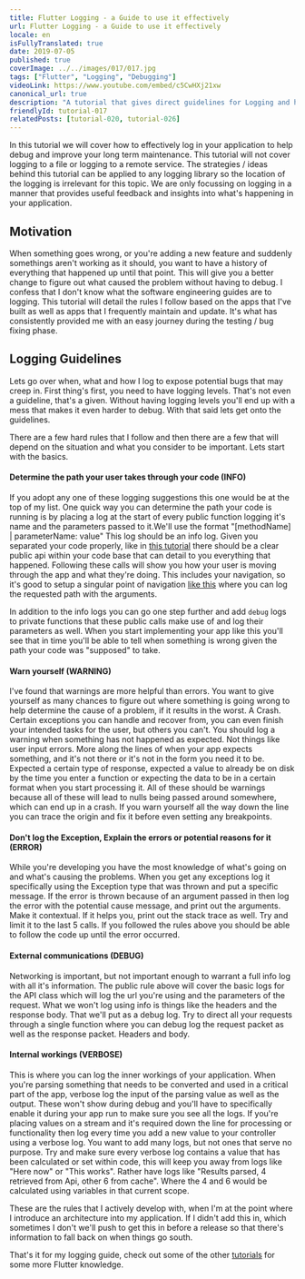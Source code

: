 ```yaml
---
title: Flutter Logging - a Guide to use it effectively
url: Flutter Logging - a Guide to use it effectively
locale: en
isFullyTranslated: true
date: 2019-07-05
published: true
coverImage: ../../images/017/017.jpg
tags: ["Flutter", "Logging", "Debugging"]
videoLink: https://www.youtube.com/embed/c5CwHXj21xw
canonical_url: true
description: "A tutorial that gives direct guidelines for Logging and how to keep it effective"
friendlyId: tutorial-017
relatedPosts: [tutorial-020, tutorial-026]
---
```


In this tutorial we will cover how to effectively log in your application to help debug and improve your long term maintenance. This tutorial will not cover logging to a file or logging to a remote service. The strategies / ideas behind this tutorial can be applied to any logging library so the location of the logging is irrelevant for this topic. We are only focussing on logging in a manner that provides useful feedback and insights into what's happening in your application.

## Motivation

When something goes wrong, or you're adding a new feature and suddenly somethings aren't working as it should, you want to have a history of everything that happened up until that point. This will give you a better change to figure out what caused the problem without having to debug. I confess that I don't know what the software engineering guides are to logging. This tutorial will detail the rules I follow based on the apps that I've built as well as apps that I frequently maintain and update. It's what has consistently provided me with an easy journey during the testing / bug fixing phase.

## Logging Guidelines

Lets go over when, what and how I log to expose potential bugs that may creep in. First thing's first, you need to have logging levels. That's not even a guideline, that's a given. Without having logging levels you'll end up with a mess that makes it even harder to debug. With that said lets get onto the guidelines.

There are a few hard rules that I follow and then there are a few that will depend on the situation and what you consider to be important. Lets start with the basics.

#### Determine the path your user takes through your code (INFO) 
If you adopt any one of these logging suggestions this one would be at the top of my list. One quick way you can determine the path your code is running is by placing a log at the start of every public function logging it's name and the parameters passed to it.We'll use the format "[methodName] | parameterName: value"  This log should be an info log. Given you separated your code properly, like in [this tutorial](/post/flutter-architecture-my-provider-implementation-guide) there should be a clear public api within your code base that can detail to you everything that happened. Following these calls will show you how your user is moving through the app and what they're doing. This includes your navigation, so it's good to setup a singular point of navigation [like this](/post/flutter-navigation-cheatsheet-a-guide-to-named-routing) where you can log the requested path with the arguments.

In addition to the info logs you can go one step further and add `debug` logs to private functions that these public calls make use of and log their parameters as well. When you start implementing your app like this you'll see that in time you'll be able to tell when something is wrong given the path your code was "supposed" to take.

#### Warn yourself (WARNING)
I've found that warnings are more helpful than errors. You want to give yourself as many chances to figure out where something is going wrong to help determine the cause of a problem, if it results in the worst. A Crash. Certain exceptions you can handle and recover from, you can even finish your intended tasks for the user, but others you can't. You should log a warning when something has not happened as expected. Not things like user input errors. More along the lines of when your app expects something, and it's not there or it's not in the form you need it to be. Expected a certain type of response, expected a value to already be on disk by the time you enter a function or expecting the data to be in a certain format when you start processing it. All of these should be warnings because all of these will lead to nulls being passed around somewhere, which can end up in a crash. If you warn yourself all the way down the line you can trace the origin and fix it before even setting any breakpoints.

#### Don't log the Exception, Explain the errors or potential reasons for it (ERROR) 
While you're developing you have the most knowledge of what's going on and what's causing the problems. When you get any exceptions log it specifically using the Exception type that was thrown and put a specific message. If the error is thrown because of an argument passed in then log the error with the potential cause message, and print out the arguments. Make it contextual. If it helps you, print out the stack trace as well. Try and limit it to the last 5 calls. If you followed the rules above you should be able to follow the code up until the error occurred.

#### External communications (DEBUG) 
Networking is important, but not important enough to warrant a full info log with all it's information. The public rule above will cover the basic logs for the API class which will log the url you're using and the parameters of the request. What we won't log using info is things like the headers and the response body. That we'll put as a debug log. Try to direct all your requests through a single function where you can debug log the request packet as well as the response packet. Headers and body.

#### Internal workings (VERBOSE) 
This is where you can log the inner workings of your application. When you're parsing something that needs to be converted and used in a critical part of the app, verbose log the input of the parsing value as well as the output. These won't show during debug and you'll have to specifically enable it during your app run to make sure you see all the logs. If you're placing values on a stream and it's required down the line for processing or functionality then log every time you add a new value to your controller using a verbose log. You want to add many logs, but not ones that serve no purpose. Try and make sure every verbose log contains a value that has been calculated or set within code, this will keep you away from logs like "Here now" or "This works". Rather have logs like "Results parsed, 4 retrieved from Api, other 6 from cache". Where the 4 and 6 would be calculated using variables in that current scope.

These are the rules that I actively develop with, when I'm at the point where I introduce an architecture into my application. If I didn't add this in, which sometimes I don't we'll push to get this in before a release so that there's information to fall back on when things go south.

That's it for my logging guide, check out some of the other [tutorials](/tutorials) for some more Flutter knowledge.